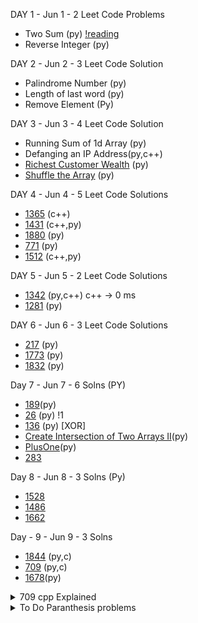 
DAY 1 - Jun 1 - 2 Leet Code Problems
- Two Sum (py) [!reading](https://leetcode.com/problems/two-sum/discuss/737092/Sum-MegaPost-Python3-Solution-with-a-detailed-explanation)
- Reverse Integer (py)

DAY 2 - Jun 2 - 3 Leet Code Solution
- Palindrome Number (py)
- Length of last word (py)
- Remove Element (Py)

DAY 3 - Jun 3 - 4 Leet Code Solution
- Running Sum of 1d Array (py)
- Defanging an IP Address(py,c++)
- [Richest Customer Wealth](https://leetcode.com/problems/richest-customer-wealth/) (py)
- [Shuffle the Array](https://leetcode.com/problems/shuffle-the-array/) (py)

DAY 4 - Jun 4 - 5 Leet Code Solutions
- [1365](https://leetcode.com/problems/how-many-numbers-are-smaller-than-the-current-number/) (c++)
- [1431](https://leetcode.com/problems/kids-with-the-greatest-number-of-candies/submissions/) (c++,py)
- [1880](https://leetcode.com/problems/check-if-word-equals-summation-of-two-words/) (py)
- [771](https://leetcode.com/problems/jewels-and-stones/) (py)
- [1512](https://leetcode.com/problems/number-of-good-pairs/) (c++,py)

DAY 5 - Jun 5 - 2 Leet Code Solutions
- [1342](https://leetcode.com/problems/number-of-steps-to-reduce-a-number-to-zero/) (py,c++) c++ -> 0 ms
- [1281](https://leetcode.com/problems/subtract-the-product-and-sum-of-digits-of-an-integer/) (py) 

DAY 6 - Jun 6 - 3 Leet Code Solutions
- [217](https://leetcode.com/problems/contains-duplicate/) (py)
- [1773](https://leetcode.com/problems/count-items-matching-a-rule/) (py)
- [1832](https://leetcode.com/problems/check-if-the-sentence-is-pangram/) (py)

Day 7 - Jun 7 - 6 Solns (PY)
- [189](https://leetcode.com/problems/rotate-array/)(py)
- [26](https://leetcode.com/problems/remove-duplicates-from-sorted-array) (py) !1
- [136](https://leetcode.com/problems/single-number/) (py) [XOR]
- [Create Intersection of Two Arrays II](https://leetcode.com/explore/featured/card/top-interview-questions-easy/92/array/674/)(py)
- [PlusOne](https://leetcode.com/explore/featured/card/top-interview-questions-easy/92/array/559/)(py)
- [283](https://leetcode.com/problems/move-zeroes/)


Day 8 - Jun 8 - 3 Solns (Py)
- [1528](https://leetcode.com/problems/shuffle-string/)
- [1486](https://leetcode.com/problems/xor-operation-in-an-array/)
- [1662](https://leetcode.com/problems/check-if-two-string-arrays-are-equivalent/)

Day - 9 - Jun 9 - 3 Solns
- [1844](https://leetcode.com/problems/replace-all-digits-with-characters/) (py,c)
- [709](https://leetcode.com/problems/to-lower-case/) (py,c)
- [1678](https://leetcode.com/problems/goal-parser-interpretation/)(py)
<details>
  <summary>709 cpp Explained</summary>
  <p>
    We are incrementing s[i] with the numeric value of s[i - 1].
For example: s = "a2"
we are replacing s[1] with s[0] + numeric value (s[i - 1]).
To calculate numeric value of a character we just subtract ASCII value of '0'.
'0' - '0' = 0(int) and '5' - '0' = 5(int)
a + '2' - '0' = a + 2 = c ('a' ASCII value is 97 then 97 + 2 = 99 which is ASCII value of c and the conversion is done implicitly by the compiler)
so result is "ac"
  </p>
  </details>


<details>
  <summary>To Do Paranthesis problems </summary>
  <p> 
    [Paranthesis](https://leetcode.com/problems/maximum-nesting-depth-of-the-parentheses/discuss/888949/JavaC%2B%2BPython-Parentheses-Problem-Foundation)
  </p>
  </details>
